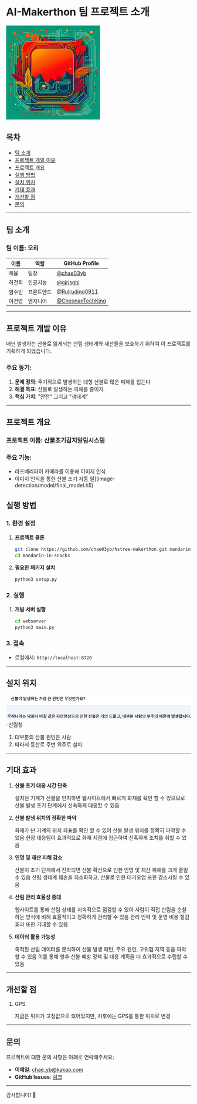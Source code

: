 # AI-Makerthon 팀 프로젝트 소개
 
![프로젝트 로고](./.readme-assets/project-logo.png)

## 목차
- [팀 소개](#팀-소개)
- [프로젝트 개발 이유](#프로젝트-개발-이유)
- [프로젝트 개요](#프로젝트-개요)
- [실행 방법](#실행-방법)
- [설치 위치](#설치-위치)
- [기대 효과](#기대-효과)
- [개선할 점](#개선할-점)
- [문의](#문의)

---

## 팀 소개

### 팀 이름: **오리**

| 이름  | 역할    | GitHub Profile                                         |
|-----|-------|--------------------------------------------------------|
| 채율  | 팀장    | [@chae03yb](https://github.com/chae03yb)               |
| 허건회 | 인공지능  | [@gjrjsghl](https://github.com/gjrjsghl)               |
| 염수빈 | 프론트엔드 | [@Rulrudino0911](https://github.com/Rulrudino0911)     |
| 이건영 | 엔지니어  | [@CheonanTechKing](https://github.com/CheonanTechKing) |

---

## 프로젝트 개발 이유
매년 발생하는 산불로 잃게되는 산림 생태계와 재산들을 보호하기 위하여 이 프로젝트를 기획하게 되었습니다.

### 주요 동기:
1. **문제 정의**: 주기적으로 발생하는 대형 산불로 많은 피해를 입는다
2. **해결 목표**: 산불로 발생하는 피해를 줄이자
3. **핵심 가치**: "안전" 그리고 "생태계"
                   

---

## 프로젝트 개요

### 프로젝트 이름: **산불조기감지알림시스템**

### 주요 기능:
- 라즈베리파이 카메라를 이용해 이미지 인식
- 이미지 인식을 통한 산불 조기 자동 일](image-detection/model/final_model.h5)

## 실행 방법

### 1. 환경 설정
1. **프로젝트 클론**
   ```bash
   git clone https://github.com/chae03yb/hstree-makerthon.git mandarin-in-snacks
   cd mandarin-in-snacks
   ```

2. **필요한 패키지 설치**
   ```bash
   python3 setup.py
   ```

### 2. 실행
1. **개발 서버 실행**
   ```bash
   cd webserver
   python3 main.py
   ```

### 3. 접속
   - 로컬에서: `http://localhost:8720`

---

## 설치 위치

![화재원인](./.readme-assets/reason.png)
-산림청
1. 대부분의 산불 원인은 사람
2. 따라서 등산로 주변 위주로 설치

---

## 기대 효과
1. **산불 초기 대응 시간 단축**
   
   설치된 기계가 산불을 인지하면 웹사이트에서 빠르게 화재를 확인 할 수 있으므로 산불 발생 초기 단계에서 신속하게 대응할 수 있음

   
3. **산불 발생 위치의 정확한 파악**

   화재가 난 기계의 위치 좌표를 확인 할 수 있어 산불 발생 위치를 정확히 파악할 수 있음
   현장 대응팀이 효과적으로 화재 지점에 접근하여 신혹하게 조치를 취할 수 있음


5. **인명 및 재산 피해 감소**

   산불이 초기 단계에서 진화되면 산불 확산으로 인한 인명 및 재산 피해를 크게 줄일 수 있음
   산림 생태계 훼손을 최소화하고, 산불로 인한 대기오염 또한 감소시킬 수 있음


7. **산림 관리 효율성 증대**

   웹사이트를 통해 산림 상태를 지속적으로 점검할 수 있어 사람이 직접 산림을 순찰하는 방식에 비해 효율적이고 정확하게 관리할 수 있음
   관리 인력 및 운영 비용 절감 효과 또한 기대할 수 있음


9. **데이터 활용 가능성**

   축적된 산림 데이터를 분석하여 산불 발생 패턴, 주요 원인, 고위험 지역 등을 파악할 수 있음
   이를 통해 향후 산불 예방 정책 및 대응 계획을 더 효과적으로 수립할 수 있음

---

## 개선할 점
1. GPS

   지금은 위치가 고정값으로 되어있지만, 차후에는 GPS를 통한 위치로 변경


---

## 문의

프로젝트에 대한 문의 사항은 아래로 연락해주세요:

- **이메일**: chae_yb@kakao.com
- **GitHub Issues**: [링크](https://github.com/chae03yb/hstree-makerthon/issues)

---

감사합니다! 🙌

